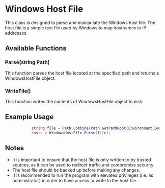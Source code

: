 # Windows Host File

This class is designed to parse and manipulate the Windows host file. The host file is a simple text file used by Windows to map hostnames to IP addresses. 

## Available Functions

### Parse(string Path)

This function parses the host file located at the specified path and returns a WindowsHostFile object.

### WriteFile()

This function writes the contents of WindowsHostFile object to disk. 

## Example Usage


```csharp
            string file = Path.Combine(Path.GetPathRoot(Environment.SystemDirectory), "Windows\\System32\\Drivers\\Etc\\hosts");
            hosts = WindowsHostFile.Parse(file); 
```

## Notes

- It is important to ensure that the host file is only written to by trusted sources, as it can be used to redirect traffic and compromise security. 
- The host file should be backed up before making any changes. 
- It is recommended to run the program with elevated privileges (i.e. as administrator) in order to have access to write to the host file.
